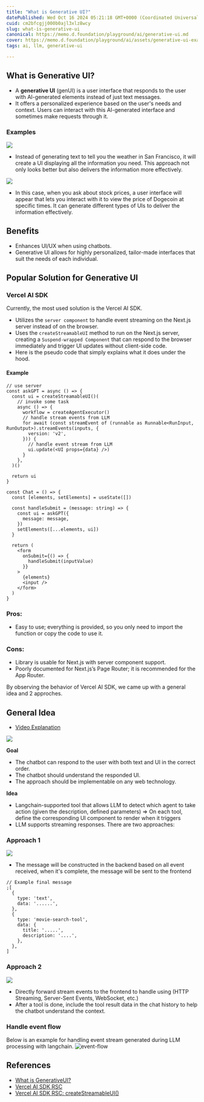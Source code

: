 ```yaml
---
title: "What is Generative UI?"
datePublished: Wed Oct 16 2024 05:21:18 GMT+0000 (Coordinated Universal Time)
cuid: cm2bfcgjj000b0ajl3xlz8wcy
slug: what-is-generative-ui
canonical: https://memo.d.foundation/playground/ai/generative-ui.md
cover: https://memo.d.foundation/playground/ai/assets/generative-ui-example1.webp
tags: ai, llm, generative-ui

---
```



## What is Generative UI?

- A **generative UI** (genUI) is a user interface that responds to the user with AI-generated elements instead of just text messages.
- It offers a personalized experience based on the user's needs and context. Users can interact with this AI-generated interface and sometimes make requests through it.

### Examples

![](https://memo.d.foundation/playground/ai/assets/generative-ui-example1.webp)

- Instead of generating text to tell you the weather in San Francisco, it will create a UI displaying all the information you need. This approach not only looks better but also delivers the information more effectively.

![](https://memo.d.foundation/playground/ai/assets/generative-ui-example2.webp)

- In this case, when you ask about stock prices, a user interface will appear that lets you interact with it to view the price of Dogecoin at specific times. It can generate different types of UIs to deliver the information effectively.

## Benefits

- Enhances UI/UX when using chatbots.
- Generative UI allows for highly personalized, tailor-made interfaces that suit the needs of each individual.

## Popular Solution for Generative UI

### Vercel AI SDK

Currently, the most used solution is the Vercel AI SDK.

- Utilizes the `server component` to handle event streaming on the Next.js server instead of on the browser.
- Uses the `createStreamableUI` method to run on the Next.js server, creating a `Suspend-wrapped Component` that can respond to the browser immediately and trigger UI updates without client-side code.
- Here is the pseudo code that simply explains what it does under the hood.

#### Example

```tsx
// use server
const askGPT = async () => {
  const ui = createStreamableUI()(
    // invoke some task
    async () => {
      workflow = createAgentExecutor()
      // handle stream events from LLM
      for await (const streamEvent of (runnable as Runnable<RunInput, RunOutput>).streamEvents(inputs, {
        version: 'v2',
      })) {
        // handle event stream from LLM
        ui.update(<UI props={data} />)
      }
    },
  )()

  return ui
}
```

```tsx
const Chat = () => {
  const [elements, setElements] = useState([])

  const handleSubmit = (message: string) => {
    const ui = askGPT({
      message: message,
    })
    setElements([...elements, ui])
  }

  return (
    <form
      onSubmit={() => {
        handleSubmit(inputValue)
      }}
    >
      {elements}
      <input />
    </form>
  )
}
```

### Pros:

- Easy to use; everything is provided, so you only need to import the function or copy the code to use it.

### Cons:

- Library is usable for Next.js with server component support.
- Poorly documented for Next.js’s Page Router; it is recommended for the App Router.

By observing the behavior of Vercel AI SDK, we came up with a general idea and 2 approches.

## General Idea

- [Video Explanation](https://www.youtube.com/watch?v=d3uoLbfBPkw&t=406s)

![](https://memo.d.foundation/playground/ai/assets/generative-ui-general-idea.webp)

**Goal**

- The chatbot can respond to the user with both text and UI in the correct order.
- The chatbot should understand the responded UI.
- The approach should be implementable on any web technology.

**Idea**

- Langchain-supported tool that allows LLM to detect which agent to take action (given the description, defined parameters) ⇒ On each tool, define the corresponding UI component to render when it triggers
- LLM supports streaming responses. There are two approaches:

### Approach 1

![](https://memo.d.foundation/playground/ai/assets/generative-ui-approach-1.webp)

- The message will be constructed in the backend based on all event received, when it's complete, the message will be sent to the frontend

```tsx
// Example final message
;[
  {
    type: 'text',
    data: '......',
  },
  {
    type: 'movie-search-tool',
    data: {
      title: '.....',
      description: '....',
    },
  },
]
```

### Approach 2

![](https://memo.d.foundation/playground/ai/assets/generative-ui-approach-2.webp)

- Directly forward stream events to the frontend to handle using (HTTP Streaming, Server-Sent Events, WebSocket, etc.)
- After a tool is done, include the tool result data in the chat history to help the chatbot understand the context.

### Handle event flow

Below is an example for handling event stream generated during LLM processing with langchain. ![event-flow](https://memo.d.foundation/playground/ai/assets/generative-ui-handle-event-flow.webp)

## References

- [What is GenerativeUI?](https://www.nngroup.com/articles/generative-ui/)
- [Vercel AI SDK RSC](https://sdk.vercel.ai/docs/reference/ai-sdk-rsc)
- [Vercel AI SDK RSC: createStreamableUI()](https://sdk.vercel.ai/docs/reference/ai-sdk-rsc/create-streamable-ui)
